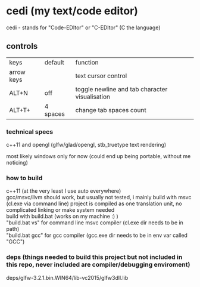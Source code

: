 # cedi (my text/code editor)
 cedi - stands for "Code-EDItor" or "C-EDItor" (C the language)<br>
 
## controls
 <table>
	<tr><td>keys</td>				<td>default</td>	<td>function</td></tr>
	<tr><td>arrow keys</td>			<td></td>			<td>text cursor control</td></tr>
	<tr><td>ALT+N</td>				<td>off</td>		<td>toggle newline and tab character visualisation</td></tr>
	<tr><td>ALT+T+<inc/dec></td>	<td>4 spaces</td>	<td>change tab spaces count</td></tr>
 </table>
 
### technical specs
 c++11 and opengl (glfw/glad/opengl, stb_truetype text rendering)<br>
 
 most likely windows only for now (could end up being portable, without me noticing)<br>
 
### how to build
 c++11 (at the very least I use auto everywhere)<br>
 gcc/msvc/llvm should work, but usually not tested, i mainly build with msvc (cl.exe via command line)
 project is compiled as one translation unit, no complicated linking or make system needed<br>
 build with build.bat (works on my machine :) )<br>
  "build.bat vs"   for command line msvc compiler (cl.exe dir needs to be in path)<br>
  "build.bat gcc"  for gcc compiler (gcc.exe dir needs to be in env var called "GCC")<br>
 
### deps (things needed to build this project but not included in this repo, never included are compiler/debugging enviroment)
 deps/glfw-3.2.1.bin.WIN64/lib-vc2015/glfw3dll.lib<br>
 